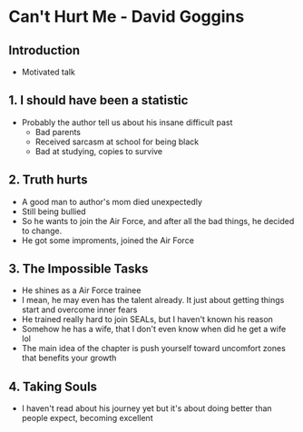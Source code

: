 # Can't Hurt Me - David Goggins

## Introduction

- Motivated talk

## 1. I should have been a statistic 

- Probably the author tell us about his insane difficult past   
    - Bad parents
    - Received sarcasm at school for being black
    - Bad at studying, copies to survive

## 2. Truth hurts

- A good man to author's mom died unexpectedly
- Still being bullied
- So he wants to join the Air Force, and after all the bad things, he decided to change.
- He got some improments, joined the Air Force

## 3. The Impossible Tasks

- He shines as a Air Force trainee
- I mean, he may even has the talent already. It just about getting things start and overcome inner fears
- He trained really hard to join SEALs, but I haven't known his reason
- Somehow he has a wife, that I don't even know when did he get a wife lol
- The main idea of the chapter is push yourself toward uncomfort zones that benefits your growth

## 4. Taking Souls

- I haven't read about his journey yet but it's about doing better than people expect, becoming excellent